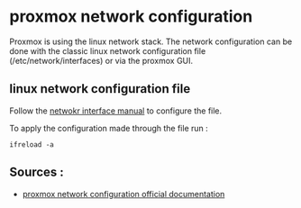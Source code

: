 # proxmox network configuration

Proxmox is using the linux network stack. The network configuration can be done with the classic linux network configuration file (/etc/network/interfaces) or via the proxmox GUI.

## linux network configuration file

Follow the [netwokr interface manual](https://manpages.debian.org/bookworm/ifupdown2/interfaces.5.en.html) to configure the file.

To apply the configuration made through the file run :
```
ifreload -a
```

## Sources :

- [proxmox network configuration official documentation](https://pve.proxmox.com/pve-docs/pve-admin-guide.html#sysadmin_network_configuration)